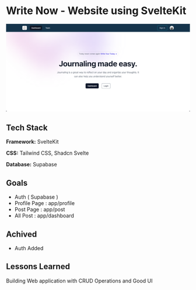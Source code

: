 # Write Now - Website using SvelteKit
![App Screenshot](output.png)

## Tech Stack

**Framework:** SvelteKit 

**CSS:** Tailwind CSS, Shadcn Svelte

**Database:** Supabase 


## Goals

- Auth ( Supabase )
- Profile Page  : app/profile
- Post Page : app/post
- All Post : app/dashboard
## Achived

- Auth Added


## Lessons Learned

Building Web application with CRUD Operations and Good UI

